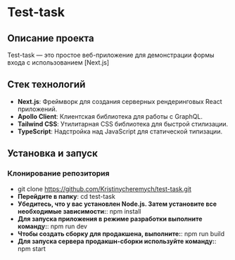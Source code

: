# Test-task

## Описание проекта

Test-task — это простое веб-приложение для демонстрации формы входа с использованием [Next.js]

## Стек технологий

- **Next.js**: Фреймворк для создания серверных рендеринговых React приложений.
- **Apollo Client**: Клиентская библиотека для работы с GraphQL.
- **Tailwind CSS**: Утилитарная CSS библиотека для быстрой стилизации.
- **TypeScript**: Надстройка над JavaScript для статической типизации.

## Установка и запуск

### Клонирование репозитория


- git clone https://github.com/Kristinycheremych/test-task.git
- **Перейдите в папку**: cd test-task
- **Убедитесь, что у вас установлен Node.js. Затем установите все необходимые зависимости:**: npm install
- **Для запуска приложения в режиме разработки выполните команду:**: npm run dev
- **Чтобы создать сборку для продакшена, выполните:**: npm run build
- **Для запуска сервера продакшн-сборки используйте команду:**: npm start

